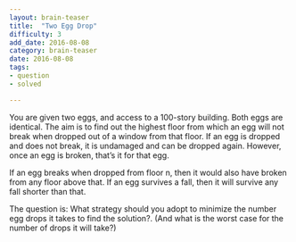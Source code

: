 ```yaml
---
layout: brain-teaser
title:  "Two Egg Drop"
difficulty: 3
add_date: 2016-08-08
category: brain-teaser
date: 2016-08-08
tags:
- question
- solved

---
```


You are given two eggs, and access to a 100-story building. Both eggs are identical. The aim is to find out the highest floor from which an egg will not break when dropped out of a window from that floor. If an egg is dropped and does not break, it is undamaged and can be dropped again. However, once an egg is broken, that’s it for that egg.

If an egg breaks when dropped from floor n, then it would also have broken from any floor above that. If an egg survives a fall, then it will survive any fall shorter than that.

The question is: What strategy should you adopt to minimize the number egg drops it takes to find the solution?. (And what is the worst case for the number of drops it will take?)
